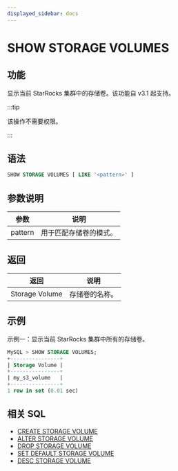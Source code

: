 ```yaml
---
displayed_sidebar: docs
---
```


# SHOW STORAGE VOLUMES

## 功能

显示当前 StarRocks 集群中的存储卷。该功能自 v3.1 起支持。

:::tip

该操作不需要权限。

:::

## 语法

```SQL
SHOW STORAGE VOLUMES [ LIKE '<pattern>' ]
```

## 参数说明

| **参数** | **说明**               |
| -------- | ---------------------- |
| pattern  | 用于匹配存储卷的模式。 |

## 返回

| **返回**       | **说明**       |
| -------------- | -------------- |
| Storage Volume | 存储卷的名称。 |

## 示例

示例一：显示当前 StarRocks 集群中所有的存储卷。

```SQL
MySQL > SHOW STORAGE VOLUMES;
+----------------+
| Storage Volume |
+----------------+
| my_s3_volume   |
+----------------+
1 row in set (0.01 sec)
```

## 相关 SQL

- [CREATE STORAGE VOLUME](./CREATE_STORAGE_VOLUME.md)
- [ALTER STORAGE VOLUME](./ALTER_STORAGE_VOLUME.md)
- [DROP STORAGE VOLUME](./DROP_STORAGE_VOLUME.md)
- [SET DEFAULT STORAGE VOLUME](./SET_DEFAULT_STORAGE_VOLUME.md)
- [DESC STORAGE VOLUME](./DESC_STORAGE_VOLUME.md)
